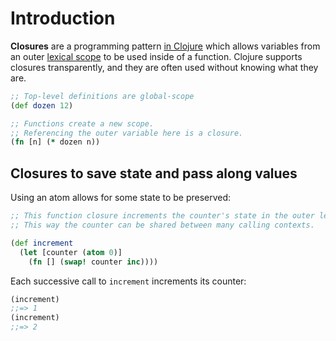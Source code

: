 # Introduction

**Closures** are a programming pattern [in Clojure][clojure-guide-closures] which allows variables from an outer [lexical scope][wiki-lexical-scope] to be used inside of a function. Clojure supports closures transparently, and they are often used without knowing what they are.

```clojure
;; Top-level definitions are global-scope
(def dozen 12)

;; Functions create a new scope.
;; Referencing the outer variable here is a closure.
(fn [n] (* dozen n))
```

## Closures to save state and pass along values

Using an atom allows for some state to be preserved:

```clojure
;; This function closure increments the counter's state in the outer lexical context.
;; This way the counter can be shared between many calling contexts.

(def increment
  (let [counter (atom 0)]
    (fn [] (swap! counter inc))))
```

Each successive call to `increment` increments its counter:

``` clojure
(increment)
;;=> 1
(increment)
;;=> 2
```

[wiki-lexical-scope]: https://en.wikipedia.org/wiki/Scope_(computer_science)#Lexical_scoping
[clojure-guide-closures]: https://clojure.org/guides/higher_order_functions#_functions_returning_functions_and_closures